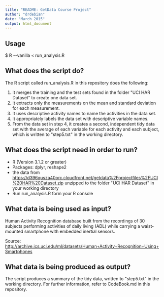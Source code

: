 ```yaml
---
title: "README: GetData Course Project"
author: "drdebian"
date: "March 2015"
output: html_document
---
```


## Usage

$ R --vanilla < run_analysis.R


## What does the script do?

The R script called run_analysis.R in this repository does the following:

1. It merges the training and the test sets found in the folder "UCI HAR Dataset" to create one data set.
2. It extracts only the measurements on the mean and standard deviation for each measurement. 
3. It uses descriptive activity names to name the activities in the data set.
4. It appropriately labels the data set with descriptive variable names. 
5. From the data set in step 4, it creates a second, independent tidy data set with the average of each variable for each activity and each subject, which is written to 
"step5.txt" in the working directory.

## What does the script need in order to run?

* R (Version 3.1.2 or greater)
* Packages: dplyr, reshape2
* the data from https://d396qusza40orc.cloudfront.net/getdata%2Fprojectfiles%2FUCI%20HAR%20Dataset.zip unzipped to the folder "UCI HAR Dataset" in your working directory
* Run run_analysis.R form your R console

## What data is being used as input?

Human Activity Recognition database built from the recordings of 30 subjects performing activities of daily living (ADL) while carrying a waist-mounted smartphone with embedded inertial sensors.

Source: http://archive.ics.uci.edu/ml/datasets/Human+Activity+Recognition+Using+Smartphones

## What data is being produced as output?

The script produces a summary of the tidy data, written to "step5.txt" in the working directory. For further information, refer to CodeBook.md in this repository.

